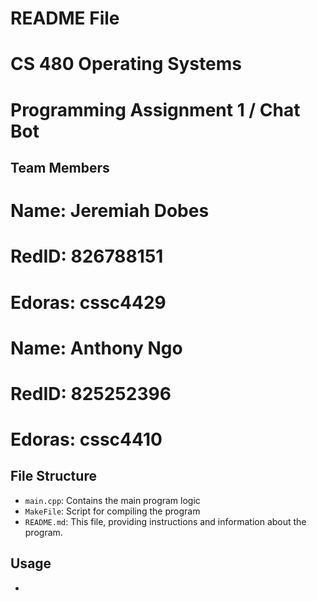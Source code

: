# README File

# CS 480 Operating Systems
# Programming Assignment 1 / Chat Bot 
## Team Members 
# Name: Jeremiah Dobes
# RedID: 826788151
# Edoras: cssc4429

# Name: Anthony Ngo
# RedID: 825252396
# Edoras: cssc4410

## File Structure

- `main.cpp`: Contains the main program logic
- `MakeFile`: Script for compiling the program
- `README.md`: This file, providing instructions and information about the program.


## Usage

- 
